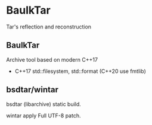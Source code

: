 # BaulkTar

Tar's reflection and reconstruction

## BaulkTar

Archive tool based on modern C++17

+  C++17 std::filesystem, std::format (C++20 use fmtlib)


## bsdtar/wintar

bsdtar (libarchive) static build. 

wintar apply Full UTF-8 patch.
